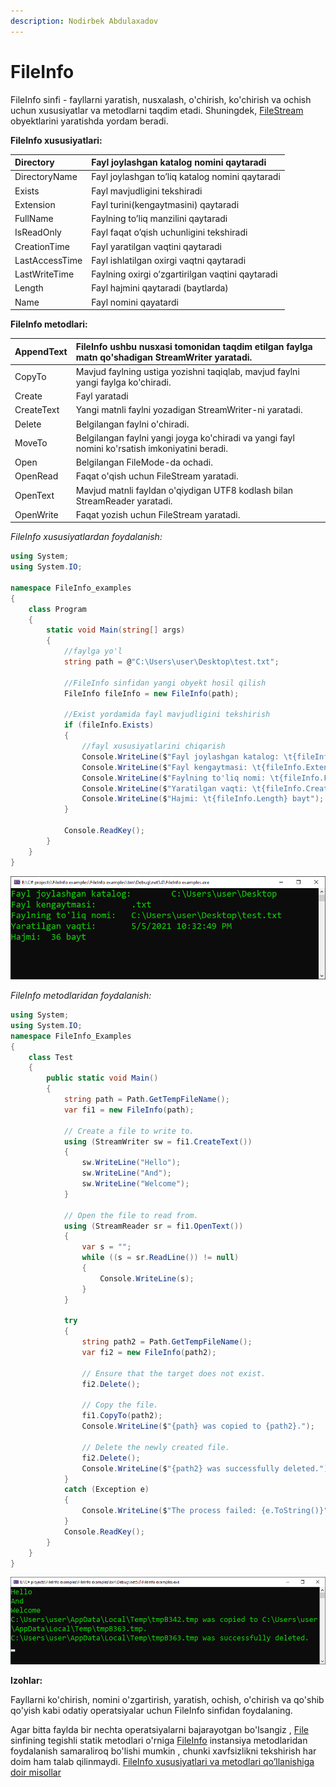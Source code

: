 ```yaml
---
description: Nodirbek Abdulaxadov
---
```


# FileInfo


FileInfo sinfi - fayllarni yaratish, nusxalash, o'chirish, ko'chirish va ochish uchun xususiyatlar va metodlarni taqdim etadi. Shuningdek, [FileStream](https://docs.microsoft.com/en-us/dotnet/api/system.io.filestream?view=net-5.0) obyektlarini yaratishda yordam beradi.


**FileInfo xususiyatlari:**

| Directory | Fayl joylashgan katalog nomini qaytaradi |
| :--- | :--- |
| DirectoryName | Fayl joylashgan to’liq katalog nomini qaytaradi |
| Exists | Fayl mavjudligini tekshiradi |
| Extension | Fayl turini\(kengaytmasini\) qaytaradi |
| FullName | Faylning to’liq manzilini qaytaradi |
| IsReadOnly | Fayl faqat o’qish uchunligini tekshiradi |
| CreationTime | Fayl yaratilgan vaqtini qaytaradi |
| LastAccessTime | Fayl ishlatilgan oxirgi vaqtni qaytaradi |
| LastWriteTime | Faylning oxirgi o’zgartirilgan vaqtini qaytaradi |
| Length | Fayl hajmini qaytaradi \(baytlarda\) |
| Name | Fayl nomini qayatardi |


**FileInfo metodlari:**

| AppendText | FileInfo ushbu nusxasi tomonidan taqdim etilgan faylga matn qo'shadigan StreamWriter yaratadi. |
| :--- | :--- |
| CopyTo | Mavjud faylning ustiga yozishni taqiqlab, mavjud faylni yangi faylga ko'chiradi. |
| Create | Fayl yaratadi |
| CreateText | Yangi matnli faylni yozadigan StreamWriter-ni yaratadi. |
| Delete | Belgilangan faylni o'chiradi. |
| MoveTo | Belgilangan faylni yangi joyga ko'chiradi va yangi fayl nomini ko'rsatish imkoniyatini beradi. |
| Open | Belgilangan FileMode-da ochadi. |
| OpenRead | Faqat o'qish uchun FileStream yaratadi. |
| OpenText | Mavjud matnli fayldan o'qiydigan UTF8 kodlash bilan StreamReader yaratadi. |
| OpenWrite | Faqat yozish uchun FileStream yaratadi. |

_FileInfo xususiyatlardan foydalanish:_

```csharp
using System;
using System.IO;

namespace FileInfo_examples
{
    class Program
    {
        static void Main(string[] args)
        {
            //faylga yo'l
            string path = @"C:\Users\user\Desktop\test.txt";

            //FileInfo sinfidan yangi obyekt hosil qilish
            FileInfo fileInfo = new FileInfo(path);

            //Exist yordamida fayl mavjudligini tekshirish
            if (fileInfo.Exists)
            {
                //fayl xususiyatlarini chiqarish
                Console.WriteLine($"Fayl joylashgan katalog: \t{fileInfo.Directory}");
                Console.WriteLine($"Fayl kengaytmasi: \t{fileInfo.Extension}");
                Console.WriteLine($"Faylning to'liq nomi: \t{fileInfo.FullName}");
                Console.WriteLine($"Yaratilgan vaqti: \t{fileInfo.CreationTime}");
                Console.WriteLine($"Hajmi: \t{fileInfo.Length} bayt");
            }

            Console.ReadKey();
        }
    }
}
```

![](../../../../.gitbook/assets/image%20%2824%29.png)

_FileInfo metodlaridan foydalanish:_

```csharp
using System;
using System.IO;
namespace FileInfo_Examples
{
    class Test
    {
        public static void Main()
        {
            string path = Path.GetTempFileName();
            var fi1 = new FileInfo(path);

            // Create a file to write to.
            using (StreamWriter sw = fi1.CreateText())
            {
                sw.WriteLine("Hello");
                sw.WriteLine("And");
                sw.WriteLine("Welcome");
            }

            // Open the file to read from.
            using (StreamReader sr = fi1.OpenText())
            {
                var s = "";
                while ((s = sr.ReadLine()) != null)
                {
                    Console.WriteLine(s);
                }
            }

            try
            {
                string path2 = Path.GetTempFileName();
                var fi2 = new FileInfo(path2);

                // Ensure that the target does not exist.
                fi2.Delete();

                // Copy the file.
                fi1.CopyTo(path2);
                Console.WriteLine($"{path} was copied to {path2}.");

                // Delete the newly created file.
                fi2.Delete();
                Console.WriteLine($"{path2} was successfully deleted.");
            }
            catch (Exception e)
            {
                Console.WriteLine($"The process failed: {e.ToString()}");
            }
            Console.ReadKey();
        }
    }
}
```

![](../../../../.gitbook/assets/image%20%2883%29.png)


**Izohlar:**

Fayllarni ko'chirish, nomini o'zgartirish, yaratish, ochish, o'chirish va qo'shib qo'yish kabi odatiy operatsiyalar uchun FileInfo sinfidan foydalaning.

Agar bitta faylda bir nechta operatsiyalarni bajarayotgan bo'lsangiz , [File](https://docs.microsoft.com/en-us/dotnet/api/system.io.file?view=net-5.0) sinfining tegishli statik metodlari o'rniga [FileInfo](https://docs.microsoft.com/en-us/dotnet/api/system.io.fileinfo?view=net-5.0) instansiya metodlaridan foydalanish samaraliroq bo'lishi mumkin , chunki xavfsizlikni tekshirish har doim ham talab qilinmaydi. [FileInfo xususiyatlari va metodlari qo’llanishiga doir misollar](https://github.com/Nodirbek-Abdulaxadov/FileInfo-examples)

